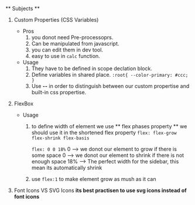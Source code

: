 ** Subjects **

1. Custom Properties (CSS Variables)

   - Pros
     1. you donot need Pre-processoprs.
     2. Can be manipulated from javascript.
     3. you can edit them in dev tool.
     4. easy to use in `calc` function.
   - Usage
     1. They have to be defined in scope declation block.
     2. Define variables in shared place.
        `:root{ --color-primary: #ccc; }`
     3. Use **--** in order to distinguish between our custom propertise and built-in css propertise.

2. FlexBox

   - Usage

     1. to define width of element we use ** flex phases property **
        we should use it in the shortened flex property
        `flex: flex-grow flex-shrink flex-basis`

        `flex: 0 0 18%`
        0 --> we donot our element to grow if there is some space
        0 --> we donot our element to shrink if there is not enough space
        18% --> The perfect width for the sidebar, this mean its automatically shrink

     2. use `flex:1` to make element grow as mush as it can

3. Font Icons VS SVG Icons
   **its best practisen to use svg icons instead of font icons**
 